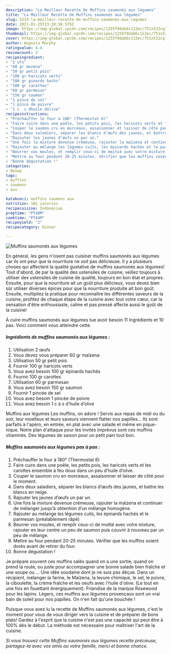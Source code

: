 ```yaml
---
description: "La Meilleur Recette De Muffins saumonés aux légumes"
title: "La Meilleur Recette De Muffins saumonés aux légumes"
slug: 5233-la-meilleur-recette-de-muffins-saumones-aux-legumes
date: 2021-01-25T23:28:58.575Z
image: https://img-global.cpcdn.com/recipes/1255f9dab6c112ec/751x532cq70/muffins-saumones-aux-legumes-photo-principale-de-la-recette.jpg
thumbnail: https://img-global.cpcdn.com/recipes/1255f9dab6c112ec/751x532cq70/muffins-saumones-aux-legumes-photo-principale-de-la-recette.jpg
cover: https://img-global.cpcdn.com/recipes/1255f9dab6c112ec/751x532cq70/muffins-saumones-aux-legumes-photo-principale-de-la-recette.jpg
author: Augusta Murphy
ratingvalue: 4.4
reviewcount: 3
recipeingredient:
- "2 ufs"
- "60 gr mazena"
- "50 gr petit pois"
- "100 gr haricots verts"
- "100 gr pinards hachs"
- "100 gr carottes"
- "60 gr parmesan"
- "150 gr saumon"
- "1 pince de sel"
- "1 pince de poivre"
- "1 c  s dhuile dolive"
recipeinstructions:
- "Préchauffer le four à 180° (Thermostat 6)"
- "Faire cuire dans une poêle, les petits pois, les haricots verts et les carottes ensemble à feu doux dans un peu d’huile d’olive."
- "Couper le saumon cru en morceaux, assaisonner et laisser de côté pour le moment."
- "Dans deux saladiers, séparer les blancs d’œufs des jaunes, et battre les blancs en neige."
- "Rajouter les jaunes d’œufs un par un."
- "Une fois la mixture devenue crémeuse, rajouter la maïzena et continuer de mélanger jusqu’à obtention d’un mélange homogène."
- "Rajouter au mélange les légumes cuits, les épinards hachés et le parmesan (préalablement râpé)"
- "Beurrer vos moules, et remplir ceux-ci de moitié avec votre mixture, rajouter en leur centre un peu de saumon puis couvrir à nouveau par un peu de mélange."
- "Mettre au four pendant 20-25 minutes. Vérifier que les muffins soient dorés avant de retirer du four."
- "Bonne dégustation !"
categories:
- Resep
tags:
- muffins
- saumons
- aux

katakunci: muffins saumons aux 
nutrition: 101 calories
recipecuisine: Indonesian
preptime: "PT40M"
cooktime: "PT44M"
recipeyield: "2"
recipecategory: Dinner

---
```



![Muffins saumonés aux légumes](https://img-global.cpcdn.com/recipes/1255f9dab6c112ec/751x532cq70/muffins-saumones-aux-legumes-photo-principale-de-la-recette.jpg)

En général, les gens n'osent pas cuisiner muffins saumonés aux légumes car ils ont peur que la nourriture ne soit pas délicieuse. Il y a plusieurs choses qui affectent la qualité gustative de muffins saumonés aux légumes! Tout d'abord, de par la qualité des ustensiles de cuisine, veillez toujours à utiliser des ustensiles de cuisine de qualité, toujours en bon état et propres. Ensuite, pour que la nourriture ait un goût plus délicieux, vous devez bien sûr utiliser diverses épices pour que la nourriture produite ait bon goût. Ensuite, multipliez la pratique pour reconnaître les différentes saveurs de la cuisine, profitez de chaque étape de la cuisine avec tout votre cœur, car la sensation d'être enthousiaste, calme et pas pressé affecte aussi le goût de la cuisine!

<!--inarticleads1-->

À cuire muffins saumonés aux légumes tue avoir besoin 11 Ingrédients et 10 pas. Voici comment vous atteindre cette.

##### Ingrédients de muffins saumonés aux légumes :

1. Utilisation 2 œufs
1. Vous devez vous préparer 60 gr maïzena
1. Utilisation 50 gr petit pois
1. Fournir 100 gr haricots verts
1. Vous avez besoin 100 gr épinards hachés
1. Fournir 100 gr carottes
1. Utilisation 60 gr parmesan
1. Vous avez besoin 150 gr saumon
1. Fournir 1 pincée de sel
1. Vous avez besoin 1 pincée de poivre
1. Vous avez besoin 1 c à s d’huile d’olive


Muffins aux légumes Les muffins, on adore ! Servis aux repas de midi ou du soir, leur moelleux et leurs saveurs viennent flatter nos papilles… Ils sont parfaits à l&#39;apéro, en entrée, en plat avec une salade et même en pique-nique. Notre plan d&#39;attaque pour les invités imprévus sont ces muffins vitaminés. Des légumes de saison pour un petit pain tout bon. 

<!--inarticleads2-->

##### Muffins saumonés aux légumes pas à pas :

1. Préchauffer le four à 180° (Thermostat 6)
1. Faire cuire dans une poêle, les petits pois, les haricots verts et les carottes ensemble à feu doux dans un peu d’huile d’olive.
1. Couper le saumon cru en morceaux, assaisonner et laisser de côté pour le moment.
1. Dans deux saladiers, séparer les blancs d’œufs des jaunes, et battre les blancs en neige.
1. Rajouter les jaunes d’œufs un par un.
1. Une fois la mixture devenue crémeuse, rajouter la maïzena et continuer de mélanger jusqu’à obtention d’un mélange homogène.
1. Rajouter au mélange les légumes cuits, les épinards hachés et le parmesan (préalablement râpé)
1. Beurrer vos moules, et remplir ceux-ci de moitié avec votre mixture, rajouter en leur centre un peu de saumon puis couvrir à nouveau par un peu de mélange.
1. Mettre au four pendant 20-25 minutes. Vérifier que les muffins soient dorés avant de retirer du four.
1. Bonne dégustation !


Je prépare souvent ces muffins salés quand on a une sortie, quand on prend la route, ou juste pour accompagner une bonne salade bien fraîche et une soupe ou … Une idée soudaine dont je ne suis pas déçue. Dans un récipient, mélanger la farine, le Maïzena, la levure chimique, le sel, le poivre, la ciboulette, la crème fraîche et les oeufs avec l&#39;huile d&#39;olive. (Le tout en une fois en fouettant énergiquement). Friandise de la marque Rosewood pour les lapins. Légers, ces muffins aux légumes provençaux sont un vrai bain de soleil pour nos papilles. On n&#39;en fait qu&#39;une bouchée ! 

<!--inarticleads1-->

<p>
Puisque vous avez lu la recette de Muffins saumonés aux légumes, c'est le moment pour vous de vous diriger vers la cuisine et de préparer de bons plats! Gardez à l'esprit que la cuisine n'est pas une capacité qui peut être à 100% dès le début. La méthode est nécessaire pour maîtriser l'art de la cuisine.
</p>

<p>
<i>Si vous trouvez cette Muffins saumonés aux légumes recette précieuse, partagez-la avec vos amis ou votre famille, merci et bonne chance.</i>
</p>
